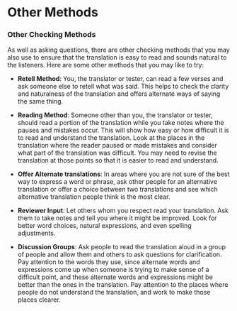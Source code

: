 # Other Methods #

### Other Checking Methods

As well as asking questions, there are other checking methods that you may also use to ensure that the translation is easy to read and sounds natural to the listeners. Here are some other methods that you may like to try:

* **Retell Method**:  You, the translator or tester, can read a few verses and ask someone else to retell what was said. This helps to check the clarity and naturalness of the translation and offers alternate ways of saying the same thing.

* **Reading Method**: Someone other than you, the translator or tester, should read a portion of the translation while you take notes where the pauses and mistakes occur. This will show how easy or how difficult it is to read and understand the translation. Look at the places in the translation where the reader paused or made mistakes and consider what part of the translation was difficult. You may need to revise the translation at those points so that it is easier to read and understand.

* **Offer Alternate translations**: In areas where you are not sure of the best way to express a word or phrase, ask other people for an alternative translation or offer a choice between two translations and see which alternative translation people think is the most clear.

* **Reviewer Input**: Let others whom you respect read your translation. Ask them to take notes and tell you where it might be improved. Look for better word choices, natural expressions, and even spelling adjustments.

* **Discussion Groups**: Ask people to read the translation aloud in a group of people and allow them and others to ask questions for clarification. Pay attention to the words they use, since alternate words and expressions come up when someone is trying to make sense of a difficult point, and these alternate words and expressions might be better than the ones in the translation. Pay attention to the places where people do not understand the translation, and work to make those places clearer.

